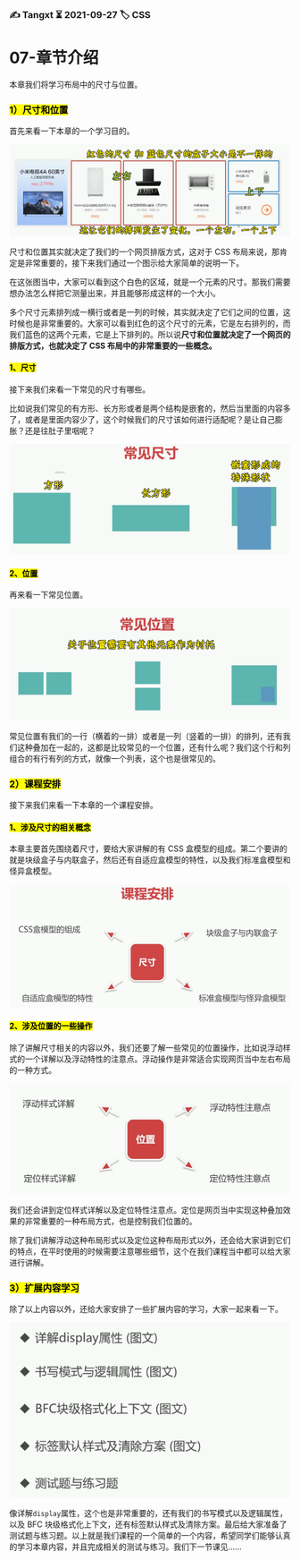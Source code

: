 ### ✍️ Tangxt ⏳ 2021-09-27 🏷️ CSS

# 07-章节介绍

本章我们将学习布局中的尺寸与位置。

### <mark>1）尺寸和位置</mark>

首先来看一下本章的一个学习目的。

![尺寸和位置](assets/img/2021-09-28-12-45-03.png)

尺寸和位置其实就决定了我们的一个网页排版方式，这对于 CSS 布局来说，那肯定是非常重要的，接下来我们通过一个图示给大家简单的说明一下。

在这张图当中，大家可以看到这个白色的区域，就是一个元素的尺寸。那我们需要想办法怎么样把它测量出来，并且能够形成这样的一个大小。

多个尺寸元素排列成一横行或者是一列的时候，其实就决定了它们之间的位置，这时候也是非常重要的。大家可以看到红色的这个尺寸的元素，它是左右排列的，而我们蓝色的这两个元素，它是上下排列的。所以说**尺寸和位置就决定了一个网页的排版方式，也就决定了 CSS 布局中的非常重要的一些概念。**

#### <mark>1、尺寸</mark>

接下来我们来看一下常见的尺寸有哪些。

比如说我们常见的有方形、长方形或者是两个结构是嵌套的，然后当里面的内容多了，或者是里面内容少了，这个时候我们的尺寸该如何进行适配呢？是让自己膨胀？还是往肚子里咽呢？

![常见尺寸](assets/img/2021-09-28-12-48-20.png)

#### <mark>2、位置</mark>

再来看一下常见位置。

![常见位置](assets/img/2021-09-28-13-09-39.png)

常见位置有我们的一行（横着的一排）或者是一列（竖着的一排）的排列，还有我们这种叠加在一起的，这都是比较常见的一个位置，还有什么呢？我们这个行和列组合的有行有列的方式，就像一个列表，这个也是很常见的。

### <mark>2）课程安排</mark>

接下来我们来看一下本章的一个课程安排。

#### <mark>1、涉及尺寸的相关概念</mark>

本章主要首先围绕着尺寸，要给大家讲解的有 CSS 盒模型的组成。第二个要讲的就是块级盒子与内联盒子，然后还有自适应盒模型的特性，以及我们标准盒模型和怪异盒模型。

![课程安排](assets/img/2021-09-28-13-13-16.png)

#### <mark>2、涉及位置的一些操作</mark>

除了讲解尺寸相关的内容以外，我们还要了解一些常见的位置操作，比如说浮动样式的一个详解以及浮动特性的注意点。浮动操作是非常适合实现网页当中左右布局的一种方式。

![课程安排](assets/img/2021-09-28-13-15-10.png)

我们还会讲到定位样式详解以及定位特性注意点。定位是网页当中实现这种叠加效果的非常重要的一种布局方式，也是控制我们位置的。

除了我们讲解浮动这种布局形式以及定位这种布局形式以外，还会给大家讲到它们的特点，在平时使用的时候需要注意哪些细节，这个在我们课程当中都可以给大家进行讲解。

### <mark>3）扩展内容学习</mark>

除了以上内容以外，还给大家安排了一些扩展内容的学习，大家一起来看一下。

![扩展内容](assets/img/2021-09-28-13-17-39.png)

像详解`display`属性，这个也是非常重要的，还有我们的书写模式以及逻辑属性，以及 BFC 块级格式化上下文，还有标签默认样式及清除方案。最后给大家准备了测试题与练习题。以上就是我们课程的一个简单的一个内容，希望同学们能够认真的学习本章内容，并且完成相关的测试与练习。我们下一节课见……
